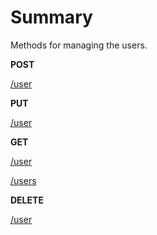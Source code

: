 # Summary

Methods for managing the users.

**POST**

[/user](/endpoints/users/post.html#user)

**PUT**

[/user](/endpoints/users/put.html#user)

**GET**

[/user](/endpoints/users/get.html#user)

[/users](/endpoints/users/get.html#users)

**DELETE**

[/user](/endpoints/users/delete.html#user)
